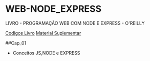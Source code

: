 # WEB-NODE_EXPRESS
LIVRO - PROGRAMAÇÃO WEB COM NODE E EXPRESS - O'REILLY

[Codigos Livro](https://github.com/Edmilson-Gomes/WEB-NODE_EXPRESS.git)
[Material Suplementar](https://github.com/cloudnativedevops/demo)

##Cap_01
- Conceitos JS,NODE e EXPRESS